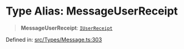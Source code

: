 # Type Alias: MessageUserReceipt

> **MessageUserReceipt**: [`IUserReceipt`](../namespaces/proto/interfaces/IUserReceipt.md)

Defined in: [src/Types/Message.ts:303](https://github.com/Fokusdotid/Baileys/blob/deec6cc75a88a82eaeedf16b76aa9218b2c772e3/src/Types/Message.ts#L303)
